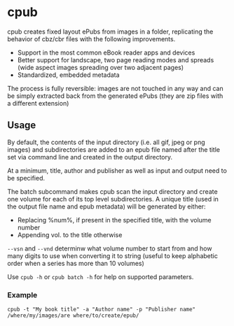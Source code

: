 # cpub

cpub creates fixed layout ePubs from images in a folder, replicating the behavior of cbz/cbr files with the following improvements.

- Support in the most common eBook reader apps and devices
- Better support for landscape, two page reading modes and spreads (wide aspect images spreading over two adjacent pages)
- Standardized, embedded metadata

The process is fully reversible: images are not touched in any way and can be simply extracted back from the generated ePubs (they are zip files with a different extension)

## Usage

By default, the contents of the input directory (i.e. all gif, jpeg or png images) and subdirectories are added to an epub file named after the title set via command line and created in the output directory.

At a minimum, title, author and publisher as well as input and output need to be specified.

The batch subcommand makes cpub scan the input directory and create one volume for each of its top level subdirectories. A unique title (used in the output file name and epub metadata) will be generated by either:
- Replacing %num%, if present in the specified title, with the volume number
- Appending vol. <number> to the title otherwise

`--vsn` and `--vnd` determinw what volume number to start from and how many digits to use when converting it to string (useful to keep alphabetic order when a series has more than 10 volumes)

Use `cpub -h` or `cpub batch -h` for help on supported parameters.

### Example

```
cpub -t "My book title" -a "Author name" -p "Publisher name" /where/my/images/are where/to/create/epub/
```
